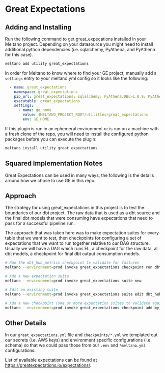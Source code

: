 # Great Expectations

## Adding and Installing

Run the following command to get great_expecations installed in your Meltano project.
Depending on your datasource you might need to install additional python dependencies (i.e. sqlalchemy, PyAthena, and PyAthena for this case).

```bash
meltano add utility great_expectations
```


In order for Meltano to know where to find your GE project, manually add a `settings` entry to your meltano.yml config so it looks like the following:

```yaml
  - name: great_expectations
    namespace: great_expectations
    pip_url: great_expectations; sqlalchemy; PyAthenaJDBC>1.0.9; PyAthena>1.2.0
    executable: great_expectations
    settings:
      - name: ge_home
        value: $MELTANO_PROJECT_ROOT/utilities/great_expectations
        env: GE_HOME
```

If this plugin is run in an ephemeral environment or is run on a machine with a fresh clone of the repo, you will need to install the configured python packages before you can execute the plugin:

```bash
meltano install utility great_expectations
```

## Squared Implementation Notes

Great Expectations can be used in many ways, the following is the details around how we chose to use GE in this repo.
## Approach
The strategy for using great_expectations in this project is to test the boundaries of our dbt project.
The raw data that is used as a dbt source and the final dbt models that were consuming have expectations that need to pass for a successful pipeline run.

The approach that was taken here was to make expectation suites for every table that we want to test, then checkpoints for configuring a set of expectations that we want to run together relative to our DAG structure.
Usually we will have a DAG which runs EL, a checkpoint for the raw data, all dbt models, a checkpoint for final dbt output consumption models.

```bash
# Run the dbt_hub_metrics checkpoint to validate for failures
meltano --environment=prod invoke great_expectations checkpoint run dbt_hub_metrics

# Add a new expectation suite
meltano --environment=prod invoke great_expectations suite new

# Edit an existing suite
meltano --environment=prod invoke great_expectations suite edit dbt_hub_metrics

# Add a new checkpoint (one or more expectation suites to validate against)
meltano --environment=prod invoke great_expectations checkpoint add my_new_checkpoint
```

## Other Details

In our `great_expectations.yml` file and `checkpoints/*.yml` we templated out our secrets (i.e. AWS keys) and environment specific configurations (i.e. schema) so that we could pass those from our `.env` and `*meltano.yml` configurations.

List of available expectations can be found at https://greatexpectations.io/expectations/.
